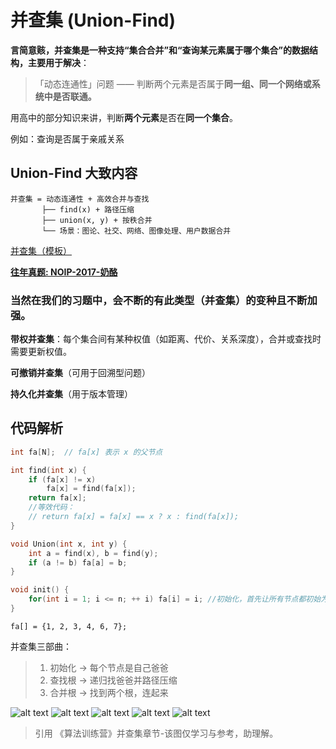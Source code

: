 # 并查集 (Union-Find)

**言简意赅，并查集是一种支持“集合合并”和“查询某元素属于哪个集合”的数据结构，主要用于解决**：

> 「动态连通性」问题 —— 判断两个元素是否属于**同一组、同一个网络或系统中是否联通。**

用高中的部分知识来讲，判断**两个元素**是否在**同一个集合**。

例如：查询是否属于亲戚关系

## Union-Find 大致内容
```
并查集 = 动态连通性 + 高效合并与查找
       ├── find(x) + 路径压缩
       ├── union(x, y) + 按秩合并
       └── 场景：图论、社交、网络、图像处理、用户数据合并
```

[并查集（模板）](https://www.luogu.com.cn/problem/P3367)

[**往年真题: NOIP-2017-奶酪**](https://www.luogu.com.cn/problem/P3958)

### 当然在我们的习题中，会不断的有此类型（并查集）的变种且不断加强。

**带权并查集**：每个集合间有某种权值（如距离、代价、关系深度），合并或查找时需要更新权值。

**可撤销并查集**（可用于回溯型问题）

**持久化并查集**（用于版本管理）

## 代码解析

```cpp
int fa[N];  // fa[x] 表示 x 的父节点

int find(int x) {
    if (fa[x] != x)
        fa[x] = find(fa[x]); 
    return fa[x];
    //等效代码：
    // return fa[x] = fa[x] == x ? x : find(fa[x]);
}

void Union(int x, int y) {
    int a = find(x), b = find(y);
    if (a != b) fa[a] = b;
}

void init() {
    for(int i = 1; i <= n; ++ i) fa[i] = i; //初始化，首先让所有节点都初始为自身
}
```

```
fa[] = {1, 2, 3, 4, 6, 7};
```

并查集三部曲：
> 1. 初始化 → 每个节点是自己爸爸
> 2. 查找根 → 递归找爸爸并路径压缩
> 3. 合并根 → 找到两个根，连起来


![alt text](image.png)
![alt text](image-1.png)
![alt text](image-2.png)
![alt text](image-3.png)
![alt text](image-4.png)
> 引用 《算法训练营》并查集章节-该图仅学习与参考，助理解。
